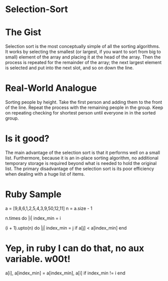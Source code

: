 # Selection-Sort

# The Gist

Selection sort is the most conceptually simple of all the sorting algorithms. It works by selecting the smallest (or largest, if you want to sort from big to small) element of the array and placing it at the head of the array. Then the process is repeated for the remainder of the array; the next largest element is selected and put into the next slot, and so on down the line.

# Real-World Analogue

Sorting people by height. Take the first person and adding them to the front of the line. Repeat the process with the remaining people in the group.  Keep on repeating checking for shortest person until everyone in in the sorted group.

# Is it good?

The main advantage of the selection sort is that it performs well on a small list. Furthermore, because it is an in-place sorting algorithm, no additional temporary storage is required beyond what is needed to hold the original list. The primary disadvantage of the selection sort is its poor efficiency when dealing with a huge list of items.


# Ruby Sample

a = [9,8,6,1,2,5,4,3,9,50,12,11]
n = a.size - 1

n.times do |i|
 index_min = i

 (i + 1).upto(n) do |j|
   index_min = j if a[j] < a[index_min]
 end
 
 # Yep, in ruby I can do that, no aux variable. w00t!
 a[i], a[index_min] = a[index_min], a[i] if index_min != i
end

